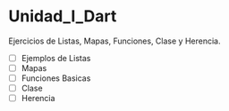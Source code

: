 # Unidad_I_Dart
Ejercicios de Listas, Mapas, Funciones, Clase y Herencia.
- [ ] Ejemplos de Listas 
- [ ] Mapas
- [ ] Funciones Basicas
- [ ] Clase
- [ ] Herencia   
